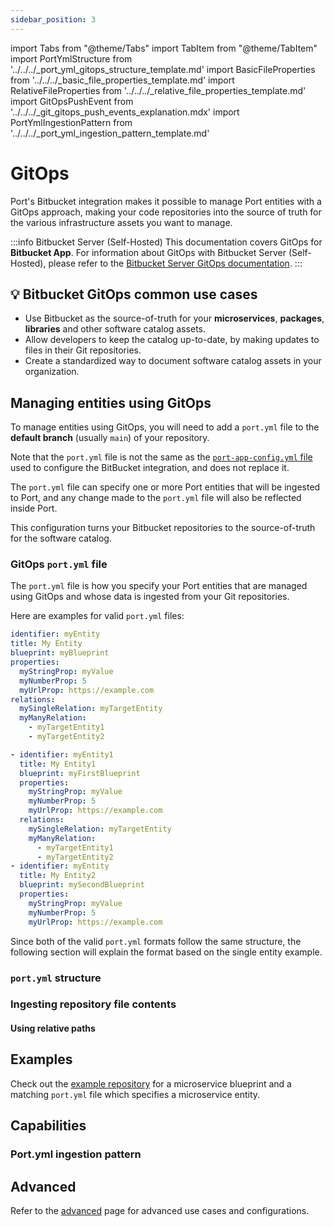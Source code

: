 ```yaml
---
sidebar_position: 3
---
```


import Tabs from "@theme/Tabs"
import TabItem from "@theme/TabItem"
import PortYmlStructure from '../../../\_port_yml_gitops_structure_template.md'
import BasicFileProperties from '../../../\_basic_file_properties_template.md'
import RelativeFileProperties from '../../../\_relative_file_properties_template.md'
import GitOpsPushEvent from '../../../\_git_gitops_push_events_explanation.mdx'
import PortYmlIngestionPattern from '../../../\_port_yml_ingestion_pattern_template.md'

# GitOps

Port's Bitbucket integration makes it possible to manage Port entities with a GitOps approach, making your code repositories into the source of truth for the various infrastructure assets you want to manage.

:::info Bitbucket Server (Self-Hosted)
This documentation covers GitOps for **Bitbucket App**. 
For information about GitOps with Bitbucket Server (Self-Hosted), please refer to the [Bitbucket Server GitOps documentation](/build-your-software-catalog/sync-data-to-catalog/git/bitbucket/bitbucket-server/gitops.md).
:::


## 💡 Bitbucket GitOps common use cases

- Use Bitbucket as the source-of-truth for your **microservices**, **packages**, **libraries** and other software catalog assets.
- Allow developers to keep the catalog up-to-date, by making updates to files in their Git repositories.
- Create a standardized way to document software catalog assets in your organization.

## Managing entities using GitOps

To manage entities using GitOps, you will need to add a `port.yml` file to the **default branch** (usually `main`) of your repository.

Note that the `port.yml` file is not the same as the [`port-app-config.yml` file](/build-your-software-catalog/sync-data-to-catalog/git/bitbucket/bitbucket-app/#port-app-configyml-file) used to configure the BitBucket integration, and does not replace it.

The `port.yml` file can specify one or more Port entities that will be ingested to Port, and any change made to the `port.yml` file will also be reflected inside Port.

This configuration turns your Bitbucket repositories to the source-of-truth for the software catalog.

<GitOpsPushEvent/>

### GitOps `port.yml` file

The `port.yml` file is how you specify your Port entities that are managed using GitOps and whose data is ingested from your Git repositories.

Here are examples for valid `port.yml` files:

<Tabs groupId="format">

<TabItem value="single" label="Single entity">

```yaml showLineNumbers
identifier: myEntity
title: My Entity
blueprint: myBlueprint
properties:
  myStringProp: myValue
  myNumberProp: 5
  myUrlProp: https://example.com
relations:
  mySingleRelation: myTargetEntity
  myManyRelation:
    - myTargetEntity1
    - myTargetEntity2
```

</TabItem>

<TabItem value="multiple" label="Multiple entities">

```yaml showLineNumbers
- identifier: myEntity1
  title: My Entity1
  blueprint: myFirstBlueprint
  properties:
    myStringProp: myValue
    myNumberProp: 5
    myUrlProp: https://example.com
  relations:
    mySingleRelation: myTargetEntity
    myManyRelation:
      - myTargetEntity1
      - myTargetEntity2
- identifier: myEntity
  title: My Entity2
  blueprint: mySecondBlueprint
  properties:
    myStringProp: myValue
    myNumberProp: 5
    myUrlProp: https://example.com
```

</TabItem>

</Tabs>

Since both of the valid `port.yml` formats follow the same structure, the following section will explain the format based on the single entity example.

### `port.yml` structure

<PortYmlStructure/>

### Ingesting repository file contents

<BasicFileProperties/>

#### Using relative paths

<RelativeFileProperties/>

## Examples

Check out the [example repository](https://github.com/port-labs/github-app-setup-example) for a microservice blueprint and a matching `port.yml` file which specifies a microservice entity.

## Capabilities

### Port.yml ingestion pattern

<PortYmlIngestionPattern provider="Bitbucket" />

## Advanced

Refer to the [advanced](../advanced.md) page for advanced use cases and configurations.
